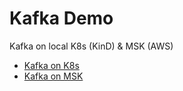 # Kafka Demo

Kafka on local K8s (KinD) & MSK (AWS)

- [Kafka on K8s](./k8s/README.md)
- [Kafka on MSK](./msk/README.md)
